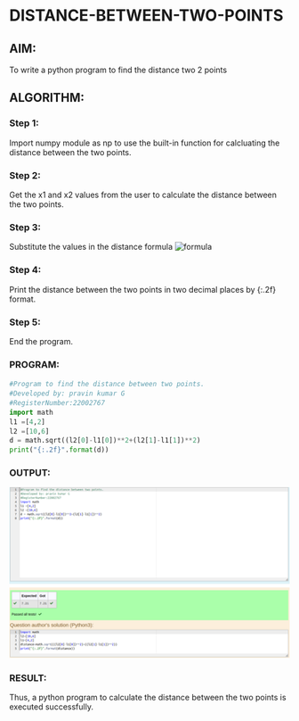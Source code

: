 # DISTANCE-BETWEEN-TWO-POINTS

## AIM:
To write a python program to find the distance two 2 points
## ALGORITHM:
### Step 1: 
Import numpy module as np to use the built-in function for calcluating the distance between the two points.
### Step 2: 
Get the x1 and x2 values from the user to calculate the distance between the two points.
### Step 3: 
Substitute the values in the distance formula  ![formula](/formula.jpg)
### Step 4: 
Print the distance between the two points in two decimal places by {:.2f} format.
### Step 5: 
End the program.
### PROGRAM:
```python
#Program to find the distance between two points.
#Developed by: pravin kumar G
#RegisterNumber:22002767
import math
l1 =[4,2]
l2 =[10,6]
d = math.sqrt((l2[0]-l1[0])**2+(l2[1]-l1[1])**2)
print("{:.2f}".format(d))
```
  


### OUTPUT:
![output](distance.png)


### RESULT:
Thus, a python program to calculate the distance between the two points is executed successfully.
